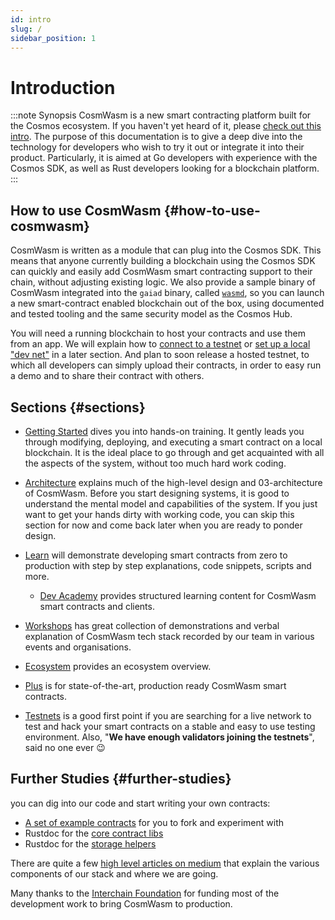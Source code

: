 ```yaml
---
id: intro
slug: /
sidebar_position: 1
---
```


# Introduction

:::note
Synopsis CosmWasm is a new smart contracting platform built for the Cosmos ecosystem. If you haven't yet heard
of it, please [check out this intro](https://blog.cosmos.network/announcing-the-launch-of-cosmwasm-cc426ab88e12). The
purpose of this documentation is to give a deep dive into the technology for developers who wish to try it out or
integrate it into their product. Particularly, it is aimed at Go developers with experience with the Cosmos SDK, as well
as Rust developers looking for a blockchain platform.
:::

## How to use CosmWasm {#how-to-use-cosmwasm}

CosmWasm is written as a module that can plug into the Cosmos SDK. This means that anyone currently building a
blockchain using the Cosmos SDK can quickly and easily add CosmWasm smart contracting support to their chain, without
adjusting existing logic. We also provide a sample binary of CosmWasm integrated into the `gaiad` binary, called
[`wasmd`](https://github.com/CosmWasm/wasmd), so you can launch a new smart-contract enabled blockchain out of the box,
using documented and tested tooling and the same security model as the Cosmos Hub.

You will need a running blockchain to host your contracts and use them from an app. We will explain how
to [connect to a testnet](/02-getting-started/03-setting-env.md#setting-up-environment)
or [set up a local "dev net"](/02-getting-started/03-setting-env.md#run-local-node-optional) in a later section. And
plan to soon release a hosted testnet, to which all developers can simply upload their contracts, in order to easy run a
demo and to share their contract with others.

## Sections {#sections}

* [Getting Started](02-getting-started/01-intro.md) dives you into hands-on training. It gently leads you through
  modifying, deploying, and executing a smart contract on a local blockchain. It is the ideal place to go through and
  get acquainted with all the aspects of the system, without too much hard work coding.

* [Architecture](03-architecture/01-multichain.md) explains much of the high-level design and 03-architecture of
  CosmWasm. Before you start designing systems, it is good to understand the mental model and capabilities of the
  system. If you just want to get your hands dirty with working code, you can skip this section for now and come back
  later when you are ready to ponder design.

* [Learn](/tutorials/simple-option/intro) will demonstrate developing smart contracts from zero to production with step
  by step explanations, code snippets, scripts and more.
  * [Dev Academy](/dev-academy/intro) provides structured learning content for CosmWasm smart contracts and clients.

* [Workshops](/tutorials/videos-workshops) has great collection of demonstrations and verbal explanation of CosmWasm
  tech stack recorded by our team in various events and organisations.

* [Ecosystem](/ecosystem/overview) provides an ecosystem overview.

* [Plus](/cw-plus/0.9.0/overview) is for state-of-the-art, production ready CosmWasm smart contracts.

* [Testnets](/ecosystem/testnets/build-requirements) is a good first point if you are searching for a live network to
  test and hack your smart contracts on a stable and easy to use testing environment. Also, "**We have enough validators
  joining the testnets**", said no one ever 😉

## Further Studies {#further-studies}

you can dig into our code and start writing your own contracts:

* [A set of example contracts](https://github.com/CosmWasm/cw-examples) for you to fork and experiment with
* Rustdoc for the [core contract libs](https://docs.rs/cosmwasm-std/0.14.0/cosmwasm_std/)
* Rustdoc for the [storage helpers](https://docs.rs/cosmwasm-storage/0.14.0/cosmwasm_storage/)

There are quite a few [high level articles on medium](https://medium.com/confio) that explain the various components of
our stack and where we are going.

Many thanks to the [Interchain Foundation](https://interchain.io/) for funding most of the development work to bring
CosmWasm to production.

